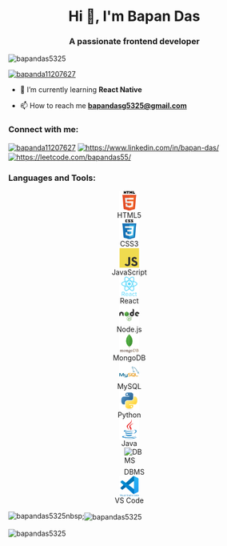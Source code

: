 <h1 align="center">Hi 👋, I'm Bapan Das</h1>
<h3 align="center">A passionate frontend developer </h3>

<p align="left"> <img src="https://komarev.com/ghpvc/?username=bapandas5325&label=Profile%20views&color=0e75b6&style=flat" alt="bapandas5325" /> </p>

<p align="left"> <a href="https://twitter.com/bapanda11207627" target="blank"><img src="https://img.shields.io/twitter/follow/bapanda11207627?logo=twitter&style=for-the-badge" alt="bapanda11207627" /></a> </p>

- 🌱 I’m currently learning **React Native**


- 📫 How to reach me **bapandasg5325@gmail.com**

<h3 align="left">Connect with me:</h3>
<p align="left">
<a href="https://twitter.com/bapanda11207627" target="blank"><img align="center" src="https://raw.githubusercontent.com/rahuldkjain/github-profile-readme-generator/master/src/images/icons/Social/twitter.svg" alt="bapanda11207627" height="30" width="40" /></a>
<a href="https://linkedin.com/in/https://www.linkedin.com/in/bapan-das/" target="blank"><img align="center" src="https://raw.githubusercontent.com/rahuldkjain/github-profile-readme-generator/master/src/images/icons/Social/linked-in-alt.svg" alt="https://www.linkedin.com/in/bapan-das/" height="30" width="40" /></a>
<a href="https://www.leetcode.com/https://leetcode.com/bapandas55/" target="blank"><img align="center" src="https://raw.githubusercontent.com/rahuldkjain/github-profile-readme-generator/master/src/images/icons/Social/leet-code.svg" alt="https://leetcode.com/bapandas55/" height="30" width="40" /></a>
</p>


<h3 align="left">Languages and Tools:</h3>
<p align="left">
    <span style="display: flex; flex-direction: column; align-items: center; margin-right: 20px;">
        <img src="https://raw.githubusercontent.com/devicons/devicon/master/icons/html5/html5-original-wordmark.svg" alt="HTML5" width="40" height="40"/>
        HTML5
    </span>
    <span style="display: flex; flex-direction: column; align-items: center; margin-right: 20px;">
        <img src="https://raw.githubusercontent.com/devicons/devicon/master/icons/css3/css3-original-wordmark.svg" alt="CSS3" width="40" height="40"/>
        CSS3
    </span>
    <span style="display: flex; flex-direction: column; align-items: center; margin-right: 20px;">
        <img src="https://raw.githubusercontent.com/devicons/devicon/master/icons/javascript/javascript-original.svg" alt="JavaScript" width="40" height="40"/>
        JavaScript
    </span>
    <span style="display: flex; flex-direction: column; align-items: center; margin-right: 20px;">
        <img src="https://raw.githubusercontent.com/devicons/devicon/master/icons/react/react-original-wordmark.svg" alt="React" width="40" height="40"/>
        React
    </span>
    <span style="display: flex; flex-direction: column; align-items: center; margin-right: 20px;">
        <img src="https://raw.githubusercontent.com/devicons/devicon/master/icons/nodejs/nodejs-original-wordmark.svg" alt="Node.js" width="40" height="40"/>
        Node.js
    </span>
    <span style="display: flex; flex-direction: column; align-items: center; margin-right: 20px;">
        <img src="https://raw.githubusercontent.com/devicons/devicon/master/icons/mongodb/mongodb-original-wordmark.svg" alt="MongoDB" width="40" height="40"/>
        MongoDB
    </span>
    <span style="display: flex; flex-direction: column; align-items: center; margin-right: 20px;">
        <img src="https://raw.githubusercontent.com/devicons/devicon/master/icons/mysql/mysql-original-wordmark.svg" alt="MySQL" width="40" height="40"/>
        MySQL
    </span>
    <span style="display: flex; flex-direction: column; align-items: center; margin-right: 20px;">
        <img src="https://raw.githubusercontent.com/devicons/devicon/master/icons/python/python-original.svg" alt="Python" width="40" height="40"/>
        Python
    </span>
    <span style="display: flex; flex-direction: column; align-items: center; margin-right: 20px;">
        <img src="https://raw.githubusercontent.com/devicons/devicon/master/icons/java/java-original.svg" alt="Java" width="40" height="40"/>
        Java
    </span>
    <span style="display: flex; flex-direction: column; align-items: center;">
        <img src="https://www.vectorlogo.zone/logos/ibm_db2/ibm_db2-icon.svg" alt="DBMS" width="40" height="40"/>
        DBMS
    </span>
    <span style="display: flex; flex-direction: column; align-items: center; margin-right: 20px;">
        <img src="https://raw.githubusercontent.com/devicons/devicon/master/icons/vscode/vscode-original-wordmark.svg" alt="VS Code" width="40" height="40"/>
        VS Code
    </span>
</p>
















<p><img align="left" src="https://github-readme-stats.vercel.app/api/top-langs?username=bapandas5325&show_icons=true&locale=en&layout=compact" alt="bapandas5325" /></p>

<p>nbsp;<img align="center" src="https://github-readme-stats.vercel.app/api?username=bapandas5325&show_icons=true&locale=en" alt="bapandas5325" /></p>

<p><img align="center" src="https://github-readme-streak-stats.herokuapp.com/?user=bapandas5325&" alt="bapandas5325" /></p>


